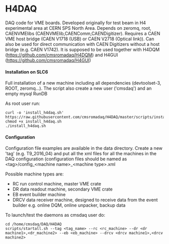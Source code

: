 H4DAQ
=======

DAQ code for VME boards. Developed originally for test beam in H4 experimental area at CERN SPS North Area. 
Depends on zeromq, root, CAENVMElibs (CAENVMElib,CAENComm,CAENDigitizer). 
Requires a CAEN VME host bridge (CAEN V1718 (USB) or CAEN V2718 (Optical link)). 
Can also be used for direct communication with CAEN Digitizers without a host bridge (e.g. CAEN V1742).
It is supposed to be used together with H4DQM (<https://github.com/cmsromadaq/H4DQM>) and H4GUI (<https://github.com/cmsromadaq/H4GUI>) 

#### Installation on SLC6 ####

Full installation of a new machine including all dependencies (devtoolset-3, ROOT, zeromq...). 
The script also create a new user ('cmsdaq') and an empty mysql RunDB

As root user run:
```
curl -o 'install_h4daq.sh' https://raw.githubusercontent.com/cmsromadaq/H4DAQ/master/scripts/install_h4daq_slc6.sh
chmod +x install_h4daq.sh
./install_h4daq.sh
```

#### Configuration ####

Configuration file examples are available in the data directory. Create a new 'tag' (e.g. T9_2016_04) and put all the xml files for all the machines in the DAQ configuration (configuration files should be named as \<tag\>/config_\<machine name\>_\<machine type\>.xml 

Possible machine types are:
* RC run control machine, master VME crate
* DR data readout machine, secondary VME crate
* EB event builder machine
* DRCV data receiver machine, designed to receive data from the event builder e.g. online DQM, online unpacker, backup data

To launch/test the daemons as cmsdaq user do:

```
cd /home/cmsdaq/DAQ/H4DAQ
scripts/startall.sh --tag <tag_name> --rc <rc_machine> --dr <dr machine1>,<dr_machine2> --eb <eb_machine> --drcv <drcv machine1>,<drcv machine2>
```
